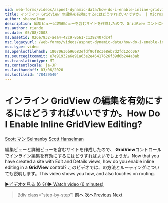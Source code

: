 ```yaml
---
uid: web-forms/videos/aspnet-dynamic-data/how-do-i-enable-inline-gridview-editing
title: インライン GridView の編集を有効にするにはどうすればいいですか。 | Microsoft Docs
author: shanselman
description: 編集ビューと詳細ビューを含むサイトを作成したので、GridView コントロールでインライン編集を有効にするにはどうすればよいでしょうか。 このビデオでは、その方法と touc についても説明します。
ms.author: riande
ms.date: 05/08/2008
ms.assetid: 026e7932-aea4-42c9-8661-c1392407dc4f
msc.legacyurl: /web-forms/videos/aspnet-dynamic-data/how-do-i-enable-inline-gridview-editing
msc.type: video
ms.openlocfilehash: 18070636b96683efdf96f8c3e8eb7d2fd12cc067
ms.sourcegitcommit: e7e91932a6e91a63e2e46417626f39d6b244a3ab
ms.translationtype: MT
ms.contentlocale: ja-JP
ms.lasthandoff: 03/06/2020
ms.locfileid: "78439540"
---
```

# <a name="how-do-i-enable-inline-gridview-editing"></a><span data-ttu-id="8ea65-105">インライン GridView の編集を有効にするにはどうすればいいですか。</span><span class="sxs-lookup"><span data-stu-id="8ea65-105">How Do I Enable Inline GridView Editing?</span></span>

<span data-ttu-id="8ea65-106">[Scott マン Selman](https://github.com/shanselman)</span><span class="sxs-lookup"><span data-stu-id="8ea65-106">by [Scott Hanselman](https://github.com/shanselman)</span></span>

<span data-ttu-id="8ea65-107">編集ビューと詳細ビューを含むサイトを作成したので、 **GridView**コントロールでインライン編集を有効にするにはどうすればよいでしょうか。</span><span class="sxs-lookup"><span data-stu-id="8ea65-107">Now that you have created a site with Edit and Details views, how do you enable inline editing in a **GridView** control?</span></span> <span data-ttu-id="8ea65-108">このビデオでは、の方法とルーティングについても説明します。</span><span class="sxs-lookup"><span data-stu-id="8ea65-108">This video shows you how, and also touches on routing.</span></span>

[<span data-ttu-id="8ea65-109">&#9654;ビデオを見る (6 分)</span><span class="sxs-lookup"><span data-stu-id="8ea65-109">&#9654; Watch video (6 minutes)</span></span>](https://channel9.msdn.com/Blogs/ASP-NET-Site-Videos/how-do-i-enable-inline-gridview-editing)

> [!div class="step-by-step"]
> <span data-ttu-id="8ea65-110">[前へ](your-first-scaffold-and-what-is-dynamic-data.md)
> [次へ](how-do-i-change-how-my-fields-render.md)</span><span class="sxs-lookup"><span data-stu-id="8ea65-110">[Previous](your-first-scaffold-and-what-is-dynamic-data.md)
[Next](how-do-i-change-how-my-fields-render.md)</span></span>
